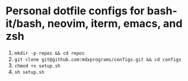 # Personal dotfile configs for bash-it/bash, neovim, iterm, emacs, and zsh

  1. `mkdir -p repos && cd repos`
  2. `git clone git@github.com:mdxprograms/configs.git && cd configs`
  3. `chmod +x setup.sh`
  4. `sh setup.sh`
